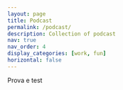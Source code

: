 ```yaml
---
layout: page
title: Podcast
permalink: /podcast/
description: Collection of podcast
nav: true
nav_order: 4
display_categories: [work, fun]
horizontal: false
---
```


Prova e test
